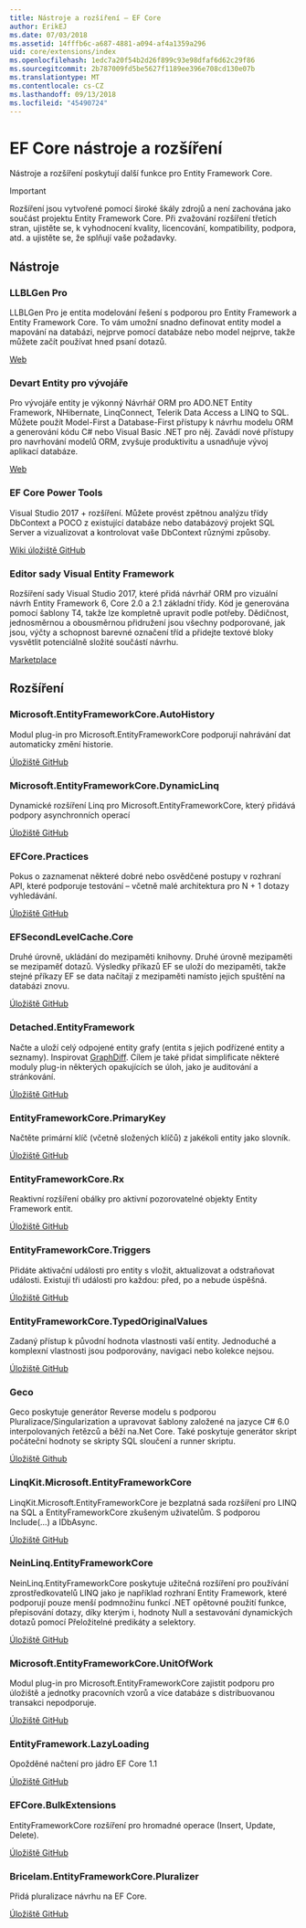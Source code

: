 ```yaml
---
title: Nástroje a rozšíření – EF Core
author: ErikEJ
ms.date: 07/03/2018
ms.assetid: 14fffb6c-a687-4881-a094-af4a1359a296
uid: core/extensions/index
ms.openlocfilehash: 1edc7a20f54b2d26f899c93e98dfaf6d62c29f86
ms.sourcegitcommit: 2b787009fd5be5627f1189ee396e708cd130e07b
ms.translationtype: MT
ms.contentlocale: cs-CZ
ms.lasthandoff: 09/13/2018
ms.locfileid: "45490724"
---
```

# <a name="ef-core-tools--extensions"></a>EF Core nástroje a rozšíření

Nástroje a rozšíření poskytují další funkce pro Entity Framework Core.

> [!IMPORTANT]  
> Rozšíření jsou vytvořené pomocí široké škály zdrojů a není zachována jako součást projektu Entity Framework Core. Při zvažování rozšíření třetích stran, ujistěte se, k vyhodnocení kvality, licencování, kompatibility, podpora, atd. a ujistěte se, že splňují vaše požadavky.

## <a name="tools"></a>Nástroje

### <a name="llblgen-pro"></a>LLBLGen Pro

LLBLGen Pro je entita modelování řešení s podporou pro Entity Framework a Entity Framework Core. To vám umožní snadno definovat entity model a mapování na databázi, nejprve pomocí databáze nebo model nejprve, takže můžete začít používat hned psaní dotazů.

[Web](https://www.llblgen.com/)

### <a name="devart-entity-developer"></a>Devart Entity pro vývojáře

Pro vývojáře entity je výkonný Návrhář ORM pro ADO.NET Entity Framework, NHibernate, LinqConnect, Telerik Data Access a LINQ to SQL. Můžete použít Model-First a Database-First přístupy k návrhu modelu ORM a generování kódu C# nebo Visual Basic .NET pro něj. Zavádí nové přístupy pro navrhování modelů ORM, zvyšuje produktivitu a usnadňuje vývoj aplikací databáze.

[Web](https://www.devart.com/entitydeveloper/)

### <a name="ef-core-power-tools"></a>EF Core Power Tools

Visual Studio 2017 + rozšíření. Můžete provést zpětnou analýzu třídy DbContext a POCO z existující databáze nebo databázový projekt SQL Server a vizualizovat a kontrolovat vaše DbContext různými způsoby.

[Wiki úložiště GitHub](https://github.com/ErikEJ/SqlCeToolbox/wiki/EF-Core-Power-Tools)

### <a name="entity-framework-visual-editor"></a>Editor sady Visual Entity Framework

Rozšíření sady Visual Studio 2017, které přidá návrhář ORM pro vizuální návrh Entity Framework 6, Core 2.0 a 2.1 základní třídy. Kód je generována pomocí šablony T4, takže lze kompletně upravit podle potřeby. Dědičnost, jednosměrnou a obousměrnou přidružení jsou všechny podporované, jak jsou, výčty a schopnost barevné označení tříd a přidejte textové bloky vysvětlit potenciálně složité součástí návrhu.

[Marketplace](https://marketplace.visualstudio.com/items?itemName=michaelsawczyn.EFDesigner)

## <a name="extensions"></a>Rozšíření

### <a name="microsoftentityframeworkcoreautohistory"></a>Microsoft.EntityFrameworkCore.AutoHistory

Modul plug-in pro Microsoft.EntityFrameworkCore podporují nahrávání dat automaticky změní historie.

[Úložiště GitHub](https://github.com/Arch/AutoHistory/)

### <a name="microsoftentityframeworkcoredynamiclinq"></a>Microsoft.EntityFrameworkCore.DynamicLinq

Dynamické rozšíření Linq pro Microsoft.EntityFrameworkCore, který přidává podpory asynchronních operací

 [Úložiště GitHub](https://github.com/StefH/System.Linq.Dynamic.Core/)

### <a name="efcorepractices"></a>EFCore.Practices

Pokus o zaznamenat některé dobré nebo osvědčené postupy v rozhraní API, které podporuje testování – včetně malé architektura pro N + 1 dotazy vyhledávání.

[Úložiště GitHub](https://github.com/riezebosch/efcore-practices/tree/master/src/EFCore.Practices/)

### <a name="efsecondlevelcachecore"></a>EFSecondLevelCache.Core

Druhé úrovně, ukládání do mezipaměti knihovny. Druhé úrovně mezipaměti se mezipaměť dotazů. Výsledky příkazů EF se uloží do mezipaměti, takže stejné příkazy EF se data načítají z mezipaměti namísto jejich spuštění na databázi znovu.

[Úložiště GitHub](https://github.com/VahidN/EFSecondLevelCache.Core/)

### <a name="detachedentityframework"></a>Detached.EntityFramework

Načte a uloží celý odpojené entity grafy (entita s jejich podřízené entity a seznamy). Inspirovat [GraphDiff](https://github.com/refactorthis/GraphDiff/). Cílem je také přidat simplificate některé moduly plug-in některých opakujících se úloh, jako je auditování a stránkování.

[Úložiště GitHub](https://github.com/leonardoporro/Detached/)

### <a name="entityframeworkcoreprimarykey"></a>EntityFrameworkCore.PrimaryKey

Načtěte primární klíč (včetně složených klíčů) z jakékoli entity jako slovník.

[Úložiště GitHub](https://github.com/NickStrupat/EntityFramework.PrimaryKey/)

### <a name="entityframeworkcorerx"></a>EntityFrameworkCore.Rx

Reaktivní rozšíření obálky pro aktivní pozorovatelné objekty Entity Framework entit.

[Úložiště GitHub](https://github.com/NickStrupat/EntityFramework.Rx/)

### <a name="entityframeworkcoretriggers"></a>EntityFrameworkCore.Triggers

Přidáte aktivační události pro entity s vložit, aktualizovat a odstraňovat události. Existují tři události pro každou: před, po a nebude úspěšná.

[Úložiště GitHub](https://github.com/NickStrupat/EntityFramework.Triggers/)

### <a name="entityframeworkcoretypedoriginalvalues"></a>EntityFrameworkCore.TypedOriginalValues

Zadaný přístup k původní hodnota vlastnosti vaší entity. Jednoduché a komplexní vlastnosti jsou podporovány, navigaci nebo kolekce nejsou.

[Úložiště GitHub](https://github.com/NickStrupat/EntityFramework.TypedOriginalValues/)

### <a name="geco"></a>Geco

Geco poskytuje generátor Reverse modelu s podporou Pluralizace/Singularization a upravovat šablony založené na jazyce C# 6.0 interpolovaných řetězců a běží na.Net Core. Také poskytuje generátor skript počáteční hodnoty se skripty SQL sloučení a runner skriptu.

[Úložiště Github](https://github.com/iQuarc/Geco)

### <a name="linqkitmicrosoftentityframeworkcore"></a>LinqKit.Microsoft.EntityFrameworkCore

LinqKit.Microsoft.EntityFrameworkCore je bezplatná sada rozšíření pro LINQ na SQL a EntityFrameworkCore zkušeným uživatelům. S podporou Include(...) a IDbAsync.

[Úložiště GitHub](https://github.com/scottksmith95/LINQKit/)

### <a name="neinlinqentityframeworkcore"></a>NeinLinq.EntityFrameworkCore

NeinLinq.EntityFrameworkCore poskytuje užitečná rozšíření pro používání zprostředkovatelů LINQ jako je například rozhraní Entity Framework, které podporují pouze menší podmnožinu funkcí .NET opětovné použití funkce, přepisování dotazy, díky kterým i, hodnoty Null a sestavování dynamických dotazů pomocí Přeložitelné predikáty a selektory.

[Úložiště GitHub](https://github.com/axelheer/nein-linq/)

### <a name="microsoftentityframeworkcoreunitofwork"></a>Microsoft.EntityFrameworkCore.UnitOfWork

Modul plug-in pro Microsoft.EntityFrameworkCore zajistit podporu pro úložiště a jednotky pracovních vzorů a více databáze s distribuovanou transakci nepodporuje.

[Úložiště GitHub](https://github.com/Arch/UnitOfWork/)

### <a name="entityframeworklazyloading"></a>EntityFramework.LazyLoading

Opožděné načtení pro jádro EF Core 1.1

[Úložiště GitHub](https://github.com/darxis/EntityFramework.LazyLoading)

### <a name="efcorebulkextensions"></a>EFCore.BulkExtensions

EntityFrameworkCore rozšíření pro hromadné operace (Insert, Update, Delete).

[Úložiště GitHub](https://github.com/borisdj/EFCore.BulkExtensions)

### <a name="bricelamentityframeworkcorepluralizer"></a>Bricelam.EntityFrameworkCore.Pluralizer

Přidá pluralizace návrhu na EF Core.

[Úložiště GitHub](https://github.com/bricelam/EFCore.Pluralizer)
